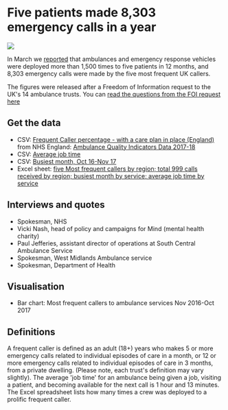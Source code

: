 # Five patients made 8,303 emergency calls in a year

![](https://ichef-1.bbci.co.uk/news/624/cpsprodpb/72D8/production/_100300492_pic1.png)

In March we [reported](http://www.bbc.co.uk/news/uk-england-43293581) that ambulances and emergency response vehicles were deployed more than 1,500 times to five patients in 12 months, and 8,303 emergency calls were made by the five most frequent UK callers.

The figures were released after a Freedom of Information request to the UK's 14 ambulance trusts. You can [read the questions from the FOI request here](https://github.com/BBC-Data-Unit/emergency-frequent-callers/blob/master/foirequest.md)

## Get the data

* CSV: [Frequent Caller percentage - with a care plan in place (England)](https://github.com/BBC-Data-Unit/emergency-frequent-callers/blob/master/frequent_caller_percentage_careplan_in_place.csv) from NHS England: [Ambulance Quality Indicators Data 2017-18](https://www.england.nhs.uk/statistics/statistical-work-areas/ambulance-quality-indicators/ambulance-quality-indicators-data-2017-18/)
* CSV: [Average job time](https://github.com/BBC-Data-Unit/emergency-frequent-callers/blob/master/average_job_time.csv)
* CSV: [Busiest month, Oct 16-Nov 17](https://github.com/BBC-Data-Unit/emergency-frequent-callers/blob/master/busiest_month_Oct16_Nov17.csv)
* Excel sheet: [five Most frequent callers by region; total 999 calls received by region; busiest month by service; average job time by service](https://github.com/BBC-Data-Unit/emergency-frequent-callers/blob/master/Frequent%20Callers%20Data.xlsx)

## Interviews and quotes

* Spokesman, NHS
* Vicki Nash, head of policy and campaigns for Mind (mental health charity)
* Paul Jefferies, assistant director of operations at South Central Ambulance Service
* Spokesman, West Midlands Ambulance service
* Spokesman, Department of Health

## Visualisation

* Bar chart: Most frequent callers to ambulance services Nov 2016-Oct 2017

## Definitions

A frequent caller is defined as an adult (18+) years who makes 5 or more emergency calls related to individual episodes of care in a month, or 12 or more emergency calls related to individual episodes of care in 3 months, from a private dwelling. (Please note, each trust's definition may vary slightly).  The average 'job time' for an ambulance being given a job, visiting a patient, and becoming available for the next call is 1 hour and 13 minutes. The Excel spreadsheet lists how many times a crew was deployed to a prolific frequent caller.
